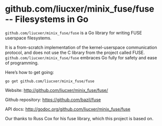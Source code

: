 github.com/liucxer/minix_fuse/fuse -- Filesystems in Go
===================================

`github.com/liucxer/minix_fuse/fuse` is a Go library for writing FUSE userspace
filesystems.

It is a from-scratch implementation of the kernel-userspace
communication protocol, and does not use the C library from the
project called FUSE. `github.com/liucxer/minix_fuse/fuse` embraces Go fully for safety and
ease of programming.

Here’s how to get going:

    go get github.com/liucxer/minix_fuse/fuse

Website: http://github.com/liucxer/minix_fuse/fuse/

Github repository: https://github.com/bazil/fuse

API docs: http://godoc.org/github.com/liucxer/minix_fuse/fuse

Our thanks to Russ Cox for his fuse library, which this project is
based on.
